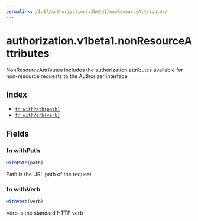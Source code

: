 ```yaml
---
permalink: /1.17/authorization/v1beta1/nonResourceAttributes/
---
```


# authorization.v1beta1.nonResourceAttributes

NonResourceAttributes includes the authorization attributes available for non-resource requests to the Authorizer interface

## Index

* [`fn withPath(path)`](#fn-withpath)
* [`fn withVerb(verb)`](#fn-withverb)

## Fields

### fn withPath

```ts
withPath(path)
```

Path is the URL path of the request

### fn withVerb

```ts
withVerb(verb)
```

Verb is the standard HTTP verb
